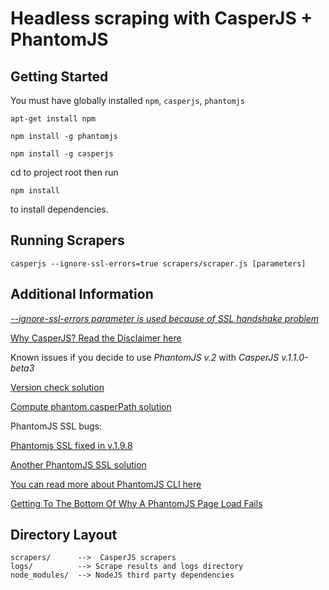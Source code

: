 # Headless scraping with CasperJS + PhantomJS


## Getting Started

You must have globally installed `npm`, `casperjs`, `phantomjs`

`apt-get install npm`

`npm install -g phantomjs`

`npm install -g casperjs`

cd to project root then run

```
npm install
```

to install dependencies.

## Running Scrapers

`casperjs --ignore-ssl-errors=true scrapers/scraper.js [parameters]`


## Additional Information 

*[--ignore-ssl-errors parameter is used because of SSL handshake problem](https://newspaint.wordpress.com/2013/04/25/getting-to-the-bottom-of-why-a-phantomjs-page-load-fails/)*

[Why CasperJS? Read the Disclaimer here](http://stackoverflow.com/a/11228457)

Known issues if you decide to use *PhantomJS v.2* with *CasperJS v.1.1.0-beta3* 

[Version check solution](http://stackoverflow.com/questions/28656768/issues-running-casperjs-with-phantomjs2-0-0-on-mac-yosemite)

[Compute phantom.casperPath solution](https://github.com/n1k0/casperjs/issues/1150)

PhantomJS SSL bugs:

[Phantomjs SSL fixed in v.1.9.8](http://stackoverflow.com/questions/28174204/java-phantomjs-and-selenium-ignore-ssl-errors)

[Another PhantomJS SSL solution](http://stackoverflow.com/questions/12021578/phantomjs-failing-to-open-https-site)

[You can read more about PhantomJS CLI here](http://phantomjs.org/api/command-line.html)

[Getting To The Bottom Of Why A PhantomJS Page Load Fails](https://newspaint.wordpress.com/2013/04/25/getting-to-the-bottom-of-why-a-phantomjs-page-load-fails/)

## Directory Layout

```
scrapers/      -->  CasperJS scrapers
logs/          --> Scrape results and logs directory
node_modules/  --> NodeJS third party dependencies
```
